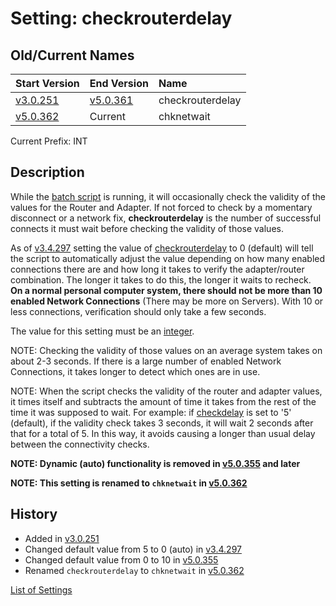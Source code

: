 # Setting: checkrouterdelay #


## Old/Current Names ##
| Start Version | End Version | Name |
|:--------------|:------------|:-----|
| [v3.0.251](https://code.google.com/p/quick-net-fix/source/detail?r=2fe2c34c1d4a4c2664560583259f4716ea239495) | [v5.0.361](https://code.google.com/p/quick-net-fix/source/detail?r=9a9067be32a3b87b80dc583bc1e553f36a9fcb28) | checkrouterdelay |
| [v5.0.362](https://code.google.com/p/quick-net-fix/source/detail?r=b97310f81cad74b973b16ba57fa00e67bc035ddf) | Current | chknetwait |

Current Prefix: INT


## Description ##
While the <a href='http://en.wikipedia.org/wiki/Batch_file' title="If you don't know what this is, just think of it as a Windows program that can be edited with Notepad">batch script</a> is running, it will occasionally check the validity of the values for the Router and Adapter. If not forced to check by a momentary disconnect or a network fix, **checkrouterdelay** is the number of successful connects it must wait before checking the validity of those values.

As of [v3.4.297](https://code.google.com/p/quick-net-fix/source/detail?r=66dd341d14543192b3c20fa9a0467fe4ae8db8df) setting the value of [checkrouterdelay](checkrouterdelay.md) to 0 (default) will tell the script to automatically adjust the value depending on how many enabled connections there are and how long it takes to verify the adapter/router combination. The longer it takes to do this, the longer it waits to recheck. **On a normal personal computer system, there should not be more than 10 enabled Network Connections** (There may be more on Servers). With 10 or less connections, verification should only take a few seconds.


The value for this setting must be an <a href='http://en.wikipedia.org/wiki/Integer' title='A non-negative number that does not contain a decimal'>integer</a>.

NOTE: Checking the validity of those values on an average system takes on about 2-3 seconds. If there is a large number of enabled Network Connections, it takes longer to detect which ones are in use.

NOTE: When the script checks the validity of the router and adapter values, it times itself and subtracts the amount of time it takes from the rest of the time it was supposed to wait. For example: if [checkdelay](checkdelay.md) is set to '5' (default), if the validity check takes 3 seconds, it will wait 2 seconds after that for a total of 5. In this way, it avoids causing a longer than usual delay between the connectivity checks.


**NOTE: Dynamic (auto) functionality is removed in [v5.0.355](https://code.google.com/p/quick-net-fix/source/detail?r=75be907e1999fd70ee02fc2e1b56b5fd1fcc73d7) and later**


**NOTE: This setting is renamed to `chknetwait` in [v5.0.362](https://code.google.com/p/quick-net-fix/source/detail?r=b97310f81cad74b973b16ba57fa00e67bc035ddf)**



## History ##
  * Added in [v3.0.251](https://code.google.com/p/quick-net-fix/source/detail?r=2fe2c34c1d4a4c2664560583259f4716ea239495)
  * Changed default value from 5 to 0 (auto) in [v3.4.297](https://code.google.com/p/quick-net-fix/source/detail?r=66dd341d14543192b3c20fa9a0467fe4ae8db8df)
  * Changed default value from 0 to 10 in [v5.0.355](https://code.google.com/p/quick-net-fix/source/detail?r=75be907e1999fd70ee02fc2e1b56b5fd1fcc73d7)
  * Renamed `checkrouterdelay` to `chknetwait` in [v5.0.362](https://code.google.com/p/quick-net-fix/source/detail?r=b97310f81cad74b973b16ba57fa00e67bc035ddf)


[List of Settings](Settings.md)